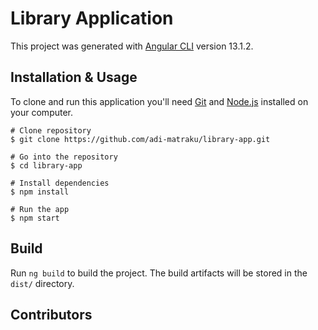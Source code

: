 # Library Application

This project was generated with [Angular CLI](https://github.com/angular/angular-cli) version 13.1.2.

## Installation & Usage
To clone and run this application you'll need [Git](https://git-scm.com/downloads) and [Node.js](https://nodejs.org/en/) installed on your computer.

```
# Clone repository
$ git clone https://github.com/adi-matraku/library-app.git

# Go into the repository
$ cd library-app

# Install dependencies
$ npm install

# Run the app
$ npm start
```

## Build

Run `ng build` to build the project. The build artifacts will be stored in the `dist/` directory.

## Contributors
